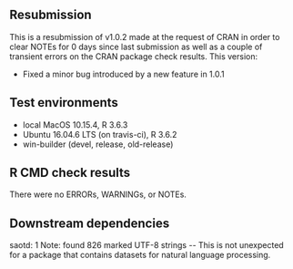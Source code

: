 ## Resubmission
This is a resubmission of v1.0.2 made at the request of CRAN in order to clear
NOTEs for 0 days since last submission as well as a couple of transient errors on 
the CRAN package check results. This version:

* Fixed a minor bug introduced by a new feature in 1.0.1


## Test environments
* local MacOS 10.15.4, R 3.6.3
* Ubuntu 16.04.6 LTS (on travis-ci), R 3.6.2
* win-builder (devel, release, old-release)


## R CMD check results
There were no ERRORs, WARNINGs, or NOTEs.


## Downstream dependencies
saotd: 1 Note: found 826 marked UTF-8 strings -- This is not unexpected for a 
  package that contains datasets for natural language processing.

